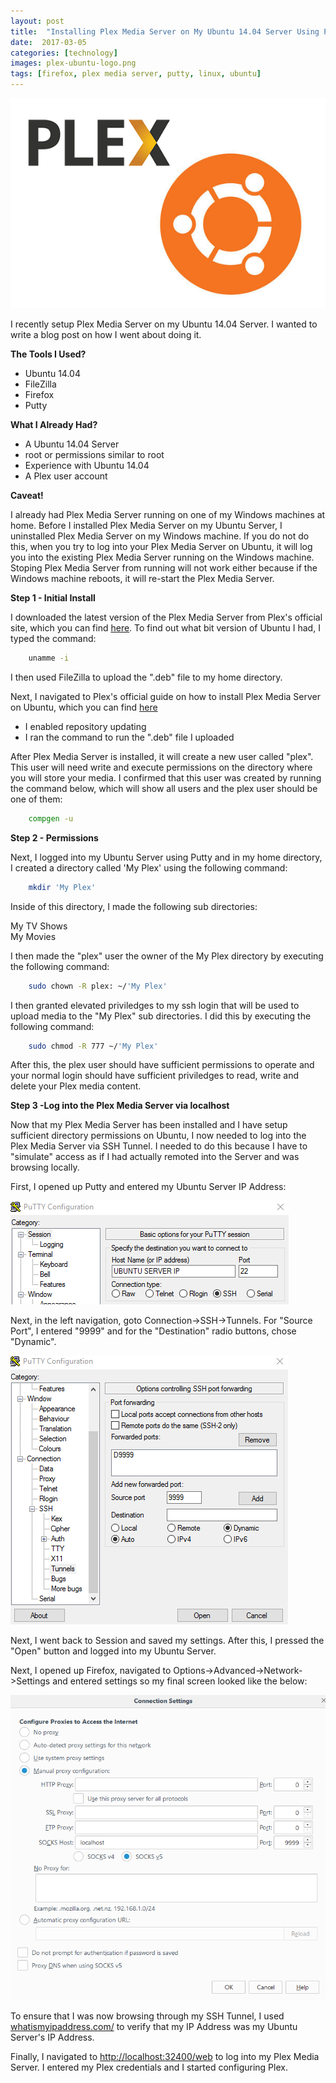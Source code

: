 ```yaml
---
layout: post
title:  "Installing Plex Media Server on My Ubuntu 14.04 Server Using Putty and Firefox"
date:  2017-03-05
categories: [technology]
images: plex-ubuntu-logo.png
tags: [firefox, plex media server, putty, linux, ubuntu]
---
```


![Blogs - Michaeldeongreen](https://raw.githubusercontent.com/michaeldeongreen/michaeldeongreen.github.io/master/static/img/_posts/plex-ubuntu-logo.png)

I recently setup Plex Media Server on my Ubuntu 14.04 Server. I wanted to write a blog post on how I went about doing it.  
  
**The Tools I Used?**

* Ubuntu 14.04
* FileZilla
* Firefox
* Putty

**What I Already Had?**

* A Ubuntu 14.04 Server
* root or permissions similar to root
* Experience with Ubuntu 14.04
* A Plex user account

**Caveat!**  
  
I already had Plex Media Server running on one of my Windows machines at home. Before I installed Plex Media Server on my Ubuntu Server, I uninstalled Plex Media Server on my Windows machine. If you do not do this, when you try to log into your Plex Media Server on Ubuntu, it will log you into the existing Plex Media Server running on the Windows machine. Stoping Plex Media Server from running will not work either because if the Windows machine reboots, it will re-start the Plex Media Server.  
  
**Step 1 - Initial Install**  
  
I downloaded the latest version of the Plex Media Server from Plex's official site, which you can find [here](https://www.plex.tv/downloads/). To find out what bit version of Ubuntu I had, I typed the command:  

```bash  
    unamme -i
```

I then used FileZilla to upload the ".deb" file to my home directory.  
  
Next, I navigated to Plex's official guide on how to install Plex Media Server on Ubuntu, which you can find [here](https://support.plex.tv/hc/en-us/articles/200288586-Installation)  
  
* I enabled repository updating
* I ran the command to run the ".deb" file I uploaded

After Plex Media Server is installed, it will create a new user called "plex". This user will need write and execute permissions on the directory where you will store your media. I confirmed that this user was created by running the command below, which will show all users and the plex user should be one of them:  

```bash  
    compgen -u
```

**Step 2 - Permissions**  
  
Next, I logged into my Ubuntu Server using Putty and in my home directory, I created a directory called 'My Plex' using the following command:  

```bash  
    mkdir 'My Plex'
```

Inside of this directory, I made the following sub directories:  
  
My TV Shows  
My Movies  
  
I then made the "plex" user the owner of the My Plex directory by executing the following command:  

```bash  
    sudo chown -R plex: ~/'My Plex'
```

I then granted elevated priviledges to my ssh login that will be used to upload media to the "My Plex" sub directories. I did this by executing the following command:  
  
```bash  
    sudo chmod -R 777 ~/'My Plex'
```

After this, the plex user should have sufficient permissions to operate and your normal login should have sufficient priviledges to read, write and delete your Plex media content.  
  
**Step 3 -Log into the Plex Media Server via localhost**  
  
Now that my Plex Media Server has been installed and I have setup sufficient directory permissions on Ubuntu, I now needed to log into the Plex Media Server via SSH Tunnel. I needed to do this because I have to "simulate" access as if I had actually remoted into the Server and was browsing locally.  
  
First, I opened up Putty and entered my Ubuntu Server IP Address:  
  
![installing-plex-media-server-on-my-ubuntu-14-04-server-using-putty-and-firefox-001.png)](https://raw.githubusercontent.com/michaeldeongreen/michaeldeongreen.github.io/master/static/img/_posts/installing-plex-media-server-on-my-ubuntu-14-04-server-using-putty-and-firefox-001.png)  
  
Next, in the left navigation, goto Connection->SSH->Tunnels. For "Source Port", I entered "9999" and for the "Destination" radio buttons, chose "Dynamic".  
  
![installing-plex-media-server-on-my-ubuntu-14-04-server-using-putty-and-firefox-002.png)](https://raw.githubusercontent.com/michaeldeongreen/michaeldeongreen.github.io/master/static/img/_posts/installing-plex-media-server-on-my-ubuntu-14-04-server-using-putty-and-firefox-002.png)  
  
Next, I went back to Session and saved my settings. After this, I pressed the "Open" button and logged into my Ubuntu Server.  
  
Next, I opened up Firefox, navigated to Options->Advanced->Network->Settings and entered settings so my final screen looked like the below:  
  
![installing-plex-media-server-on-my-ubuntu-14-04-server-using-putty-and-firefox-003.png)](https://raw.githubusercontent.com/michaeldeongreen/michaeldeongreen.github.io/master/static/img/_posts/installing-plex-media-server-on-my-ubuntu-14-04-server-using-putty-and-firefox-003.png)  
  
To ensure that I was now browsing through my SSH Tunnel, I used [whatismyipaddress.com/](https://whatismyipaddress.com/) to verify that my IP Address was my Ubuntu Server's IP Address.  
  
Finally, I navigated to [http://localhost:32400/web](http://localhost:32400/web) to log into my Plex Media Server. I entered my Plex credentials and I started configuring Plex.

